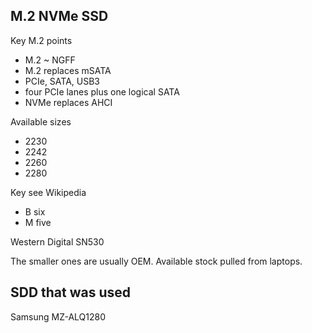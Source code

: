 ## M.2 NVMe SSD
Key M.2 points
- M.2 ~ NGFF
- M.2 replaces mSATA
- PCIe, SATA, USB3
- four PCIe lanes plus one logical SATA
- NVMe replaces AHCI

Available sizes
- 2230
- 2242
- 2260
- 2280

Key see Wikipedia
- B six
- M five

Western Digital SN530

The smaller ones are usually OEM.
Available stock pulled from laptops.

## SDD that was used
Samsung MZ-ALQ1280
